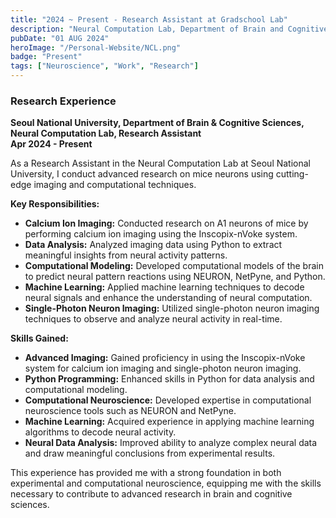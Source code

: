 ```yaml
---
title: "2024 ~ Present - Research Assistant at Gradschool Lab"
description: "Neural Computation Lab, Department of Brain and Cognitive Science, Seoul National University, Seoul, South Korea"
pubDate: "01 AUG 2024"
heroImage: "/Personal-Website/NCL.png"
badge: "Present"
tags: ["Neuroscience", "Work", "Research"]
---
```


### Research Experience

**Seoul National University, Department of Brain & Cognitive Sciences, Neural Computation Lab, Research Assistant**  
**Apr 2024 - Present**

As a Research Assistant in the Neural Computation Lab at Seoul National University, I conduct advanced research on mice neurons using cutting-edge imaging and computational techniques.

**Key Responsibilities:**

- **Calcium Ion Imaging:** Conducted research on A1 neurons of mice by performing calcium ion imaging using the Inscopix-nVoke system.
- **Data Analysis:** Analyzed imaging data using Python to extract meaningful insights from neural activity patterns.
- **Computational Modeling:** Developed computational models of the brain to predict neural pattern reactions using NEURON, NetPyne, and Python.
- **Machine Learning:** Applied machine learning techniques to decode neural signals and enhance the understanding of neural computation.
- **Single-Photon Neuron Imaging:** Utilized single-photon neuron imaging techniques to observe and analyze neural activity in real-time.

**Skills Gained:**

- **Advanced Imaging:** Gained proficiency in using the Inscopix-nVoke system for calcium ion imaging and single-photon neuron imaging.
- **Python Programming:** Enhanced skills in Python for data analysis and computational modeling.
- **Computational Neuroscience:** Developed expertise in computational neuroscience tools such as NEURON and NetPyne.
- **Machine Learning:** Acquired experience in applying machine learning algorithms to decode neural activity.
- **Neural Data Analysis:** Improved ability to analyze complex neural data and draw meaningful conclusions from experimental results.

This experience has provided me with a strong foundation in both experimental and computational neuroscience, equipping me with the skills necessary to contribute to advanced research in brain and cognitive sciences.


